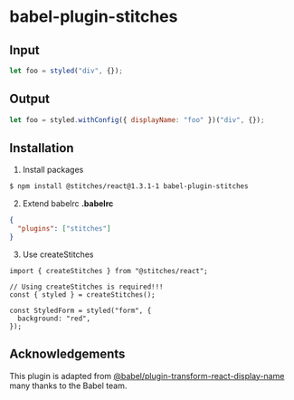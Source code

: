 # babel-plugin-stitches

## Input

```js
let foo = styled("div", {});
```

## Output

```js
let foo = styled.withConfig({ displayName: "foo" })("div", {});
```

## Installation

1. Install packages

```sh
$ npm install @stitches/react@1.3.1-1 babel-plugin-stitches
```

2. Extend babelrc
   **.babelrc**

```json
{
  "plugins": ["stitches"]
}
```

3. Use createStitches

```tsx
import { createStitches } from "@stitches/react";

// Using createStitches is required!!!
const { styled } = createStitches();

const StyledForm = styled("form", {
  background: "red",
});
```

## Acknowledgements

This plugin is adapted from [@babel/plugin-transform-react-display-name](https://github.com/babel/babel/tree/main/packages/babel-plugin-transform-react-display-name) many thanks to the Babel team.
